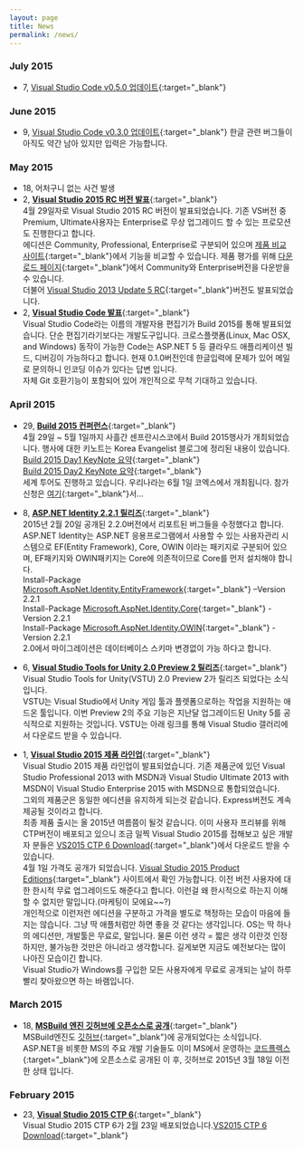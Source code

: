 ```yaml
---
layout: page
title: News
permalink: /news/
---
```


### July 2015
* 7, [Visual Studio Code v0.5.0 업데이트](https://code.visualstudio.com/updates){:target="_blank"}

### June 2015
* 9, [Visual Studio Code v0.3.0 업데이트](https://code.visualstudio.com/updates){:target="_blank"}
    한글 관련 버그들이 아직도 약간 남아 있지만 입력은 가능합니다.

### May 2015
* 18, 어처구니 없는 사건 발생
* 2, [**Visual Studio 2015 RC 버전 발표**](http://blogs.msdn.com/b/visualstudio/archive/2015/04/29/build-2015-news-visual-studio-code-visual-studio-2015-rc-team-foundation-server-2015-rc-visual-studio-2013-update-5.aspx){:target="_blank"}   
    4월 29일자로 Visual Studio 2015 RC 버전이 발표되었습니다. 기존 VS버전 중 Premium, Ultimate사용자는 Enterprise로 무상 업그레이드 할 수 있는 프로모션도 진행한다고 합니다.   
    에디션은 Community, Professional, Enterprise로 구분되어 있으며 [제품 비교 사이트](https://www.visualstudio.com/products/compare-visual-studio-2015-products-vs){:target="_blank"}에서 기능을 비교할 수 있습니다. 제품 평가를 위해 [다운로드 페이지](https://www.visualstudio.com/en-us/downloads/visual-studio-2015-downloads-vs){:target="_blank"}에서 Community와 Enterprise버전을 다운받을 수 있습니다.  
    더불어 [Visual Studio 2013 Update 5 RC](https://www.visualstudio.com/news/vs2013-update5-vs?CR_CC=200626821){:target="_blank"}버전도 발표되었습니다.
* 2, [**Visual Studio Code 발표**](https://code.visualstudio.com/){:target="_blank"}   
    Visual Studio Code라는 이름의 개발자용 편집기가 Build 2015를 통해 발표되었습니다. 단순 편집기라기보다는 개발도구입니다. 크로스플랫폼(Linux, Mac OSX, and Windows) 동작이 가능한 Code는 ASP.NET 5 등 클라우드 애플리케이션 빌드, 디버깅이 가능하다고 합니다. 현재 0.1.0버전인데 한글입력에 문제가 있어 메일로 문의하니 인코딩 이슈가 있다는 답변 입니다.   
    자체 Git 호환기능이 포함되어 있어 개인적으로 무척 기대하고 있습니다.

### April 2015
* 29, [**Build 2015 컨퍼런스**](http://www.buildwindows.com/){:target="_blank"}   
    4월 29일 ~ 5월 1일까지 사흘간 센프란시스코에서 Build 2015행사가 개최되었습니다. 행사에 대한 키노트는 Korea Evangelist 블로그에 정리된 내용이 있습니다.    
    [Build 2015 Day1 KeyNote 요약](http://blogs.msdn.com/b/eva/archive/2015/04/30/build-2015-day-1-keynote.aspx){:target="_blank"}    
    [Build 2015 Day2 KeyNote 요약](http://blogs.msdn.com/b/eva/archive/2015/05/02/build-2015-day-2-keynote.aspx){:target="_blank"}    
    세계 투어도 진행하고 있습니다. 우리나라는 6월 1일 코엑스에서 개최됩니다. 참가신청은 [여기](https://seoul.build15.com/){:target="_blank"}서...

* 8, [**ASP.NET Identity 2.2.1 릴리즈**](http://blogs.msdn.com/b/webdev/archive/2015/04/07/asp-net-identity-2-2-1.aspx){:target="_blank"}   
    2015년 2월 20일 공개된 2.2.0버전에서 리포트된 버그들을 수정했다고 합니다. ASP.NET Identity는 ASP.NET 응용프로그램에서 사용할 수 있는 사용자관리 시스템으로 EF(Entity Framework), Core, OWIN 이라는 패키지로 구분되어 있으며, EF패키지와 OWIN패키지는 Core에 의존적이므로 Core를 먼저 설치해야 합니다.   
        Install-Package [Microsoft.AspNet.Identity.EntityFramework](https://www.nuget.org/packages/Microsoft.AspNet.Identity.EntityFramework){:target="_blank"} –Version 2.2.1   
        Install-Package [Microsoft.AspNet.Identity.Core](https://www.nuget.org/packages/Microsoft.AspNet.Identity.Core){:target="_blank"} -Version 2.2.1   
        Install-Package [Microsoft.AspNet.Identity.OWIN](https://www.nuget.org/packages/Microsoft.AspNet.Identity.OWIN){:target="_blank"} -Version 2.2.1   
    2.0에서 마이그레이션은 데이터베이스 스키마 변경없이 가능 하다고 합니다.

* 6, [**Visual Studio Tools for Unity 2.0 Preview 2 릴리즈**](http://blogs.msdn.com/b/visualstudio/archive/2015/04/06/visual-studio-tools-for-unity-2-0-preview-2.aspx){:target="_blank"}   
    Visual Studio Tools for Unity(VSTU) 2.0 Preview 2가 릴리즈 되었다는 소식 입니다.   
    VSTU는 Visual Studio에서 Unity 게임 툴과 플렛폼으로하는 작업을 지원하는 애드온 툴입니다. 이번 Preview 2의 주요 기능은 지난달 업그레이드된 Unity 5를 공식적으로 지원하는 것입니다. VSTU는 아래 링크를 통해 Visual Studio 갤러리에서 다운로드 받을 수 있습니다.

* 1, [**Visual Studio 2015 제품 라인업**](http://blogs.msdn.com/b/visualstudio/archive/2015/03/31/announcing-the-visual-studio-2015-product-line.aspx){:target="_blank"}   
    Visual Studio 2015 제품 라인업이 발표되었습니다. 기존 제품군에 있던 Visual Studio Professional 2013 with MSDN과 Visual Studio Ultimate 2013 with MSDN이 Visual Studio Enterprise 2015 with MSDN으로 통합되었습니다.  
    그외의 제품군은 동일한 에디션을 유지하게 되는것 같습니다. Express버전도 계속 제공될 것이라고 합니다.   
    최종 제품 출시는 올 2015년 여름쯤이 될것 같습니다. 이미 사용자 프리뷰를 위해 CTP버전이 배포되고 있으니 조금 일찍 Visual Studio 2015를 접해보고 싶은 개발자 분들은 [VS2015 CTP 6 Download](http://visualstudio.com/en-us/downloads/visual-studio-2015-ctp-vs){:target="_blank"}에서 다운로드 받을 수 있습니다.    
    4월 1일 가격도 공개가 되었습니다. [Visual Studio 2015 Product Editions](https://www.visualstudio.com/products/vs-2015-product-editions){:target="_blank"} 사이트에서 확인 가능합니다. 이전 버전 사용자에 대한 한시적 무료 업그레이드도 해준다고 합니다. 이런걸 왜 한시적으로 하는지 이해 할 수 없지만 말입니다.(마케팅이 모에요~~?)   
    개인적으로 이런저런 에디션을 구분하고 가격을 별도로 책정하는 모습이 마음에 들지는 않습니다. 그냥 딱 애플처럼만 하면 좋을 것 같다는 생각입니다. OS는 딱 하나의 에디션만, 개발툴은 무료로, 말입니다. 물론 이런 생각 = 짧은 생각 이란것 인정하지만, 불가능한 것만은 아니라고 생각합니다. 길게보면 지금도 예전보다는 많이 나아진 모습이긴 합니다.   
    Visual Studio가 Windows를 구입한 모든 사용자에게 무료로 공개되는 날이 하루 빨리 찾아왔으면 하는 바램입니다.

### March 2015
* 18, [**MSBuild 엔진 깃허브에 오픈소스로 공개**](http://blogs.msdn.com/b/dotnet/archive/2015/03/18/msbuild-engine-is-now-open-source-on-github.aspx){:target="_blank"}    
    MSBuild엔진도 [깃허브](https://github.com/Microsoft/msbuild){:target="_blank"}에 공개되었다는 소식입니다. ASP.NET을 비롯한 MS의 주요 개발 기술들도 이미 MS에서 운영하는 [코드플렉스](http://aspnetwebstack.codeplex.com/){:target="_blank"}에 오픈소스로 공개된 이 후, 깃허브로 2015년 3월 18일 이전한 상태 입니다.

### February 2015
* 23, [**Visual Studio 2015 CTP 6**](https://www.visualstudio.com/news/vs2015-vs#uidbugxaml){:target="_blank"}    
    Visual Studio 2015 CTP 6가 2월 23일 배포되었습니다.[VS2015 CTP 6 Download](http://visualstudio.com/en-us/downloads/visual-studio-2015-ctp-vs){:target="_blank"}